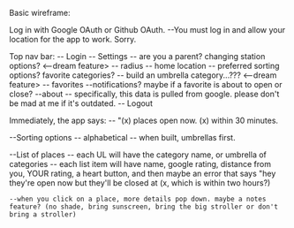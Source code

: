 Basic wireframe:

Log in with Google OAuth or Github OAuth.
--You must log in and allow your location for the app to work. Sorry.

Top nav bar:
-- Login
-- Settings
-- are you a parent? changing station options? <--dream feature>
-- radius
-- home location
-- preferred sorting options? favorite categories?
-- build an umbrella category...??? <--dream feature>
-- favorites
--notifications? maybe if a favorite is about to open or close?
--about
-- specifically, this data is pulled from google. please don't be mad at me if it's outdated.
-- Logout

Immediately, the app says:
-- "(x) places open now. (x) within 30 minutes.

--Sorting options
-- alphabetical
-- when built, umbrellas first.

--List of places
-- each UL will have the category name, or umbrella of categories
-- each list item will have name, google rating, distance from you, YOUR rating, a heart button, and then maybe an error that says "hey they're open now but they'll be closed at (x, which is within two hours?)

    --when you click on a place, more details pop down. maybe a notes feature? (no shade, bring sunscreen, bring the big stroller or don't bring a stroller)
